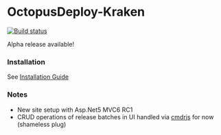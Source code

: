 # OctopusDeploy-Kraken

[![Build status](https://ci.appveyor.com/api/projects/status/pc3qmlqlqne6n1jy/branch/master?svg=true)](https://ci.appveyor.com/project/JohnCruikshank/octopusdeploy-kraken/branch/master)

Alpha release available!

### Installation

See [Installation Guide](https://github.com/Zywave/OctopusDeploy-Kraken/wiki/Installation)

### Notes

- New site setup with Asp.Net5 MVC6 RC1
- CRUD operations of release batches in UI handled via [cmdrjs](https://github.com/cmdrjs) for now (shameless plug)
